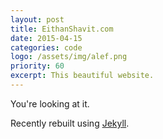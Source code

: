 ```yaml
---
layout: post
title: EithanShavit.com
date: 2015-04-15
categories: code
logo: /assets/img/alef.png
priority: 60
excerpt: This beautiful website.
---
```

You're looking at it.

Recently rebuilt using [Jekyll](http://jekyllrb.com/).
